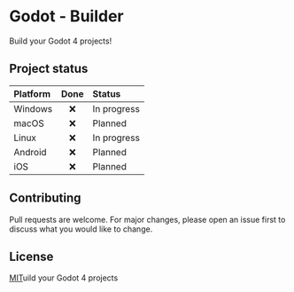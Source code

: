 # Godot - Builder

Build your Godot 4 projects!

## Project status

| Platform | Done | Status      |
| :------- | :--: | :---------- |
| Windows  |  ❌  | In progress |
| macOS    |  ❌  | Planned     |
| Linux    |  ❌  | In progress |
| Android  |  ❌  | Planned     |
| iOS      |  ❌  | Planned     |

## Contributing

Pull requests are welcome. For major changes, please open an issue first
to discuss what you would like to change.

## License

[MIT](https://choosealicense.com/licenses/mit/)uild your Godot 4 projects
